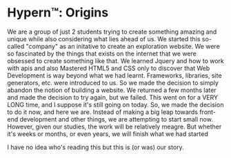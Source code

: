 # Hypern™: Origins 

We are a group of just 2 students trying to create something amazing and unique while also considering what lies ahead of us. We started this so-called "company" as an initative to create an exploration website. We were so fascinated by the things that exists on the internet that we were obsessed to create something like that. We learned Jquery and how to work with apis and also Mastered HTML5 and CSS only to discover that Web Development is way beyond what we had learnt. Frameworks, libraries, site generators, etc. were introduced to us. So we made the decision to simply abandon the notion of building a website. We returned a few months later and made the decision to try again, but we failed. This went on for a VERY LONG time, and I suppose it's still going on today. So, we made the decision to do it now, and here we are. Instead of making a big leap towards front-end development and other things, we are attempting to start small now. However, given our studies, the work will be relatively meagre. But whether it's weeks or months, or even years, we will finish what we had started

I have no idea who's reading this but this is (or was) our story.
